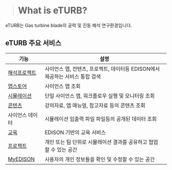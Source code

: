 > # What is eTURB?

eTURB는 Gas turbine blade의 공력 및 진동 해석 연구환경입니다. 

## eTURB 주요 서비스

|기능 | 설명|
|--|--|
|[해석프로젝트]()| 사이언스 앱, 컨텐츠, 프로젝트, 데이터등 EDISON에서 제공하는 서비스 통합 검색|
|[앱스토어](What-is-EDISON-Science-app)| 사이언스 앱 조회 |  
|[시뮬레이션](/03-Science-App/00-intro.markdown)| 단일 사이언스 앱, 워크플로우 실행 및 모니터링 조회 |
|[콘텐츠](/04-Simulation-Project/00-intro.markdown)|강의자료, 앱 매뉴얼, 참고자료 등의 콘텐츠 조회|
|사이언스 데이터| 시뮬레이션 입출력 파일 파일등의 공개된 데이터 조회|
|[교육](../07-Education/00-intro.markdown)|EDISON 기반의 교육 서비스|
|[프로젝트](../06-ScienceData/00-intro.markdown)|개인 또는 팀 단위로 시뮬레이션 결과를 공유하고 협업 할 수 있는 공간|
|[MyEDISON](../08-My-EDISON/00-intro.markdown)|사용자의 개인 정보들을 확인 및 수정할 수 있는 공간|
